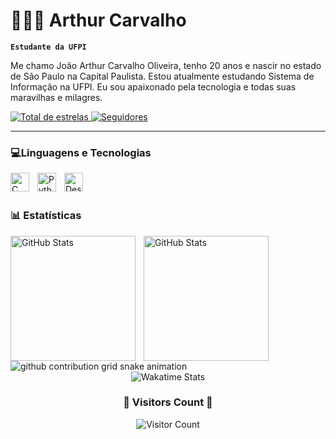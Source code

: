 # 👩🏻‍💻 Arthur Carvalho

**`Estudante da UFPI`**

Me chamo João Arthur Carvalho Oliveira, tenho 20 anos e nascir no estado de São Paulo na Capital Paulista. Estou atualmente estudando Sistema de Informação na UFPI. Eu sou apaixonado pela tecnologia e todas suas maravilhas e milagres.

<p align="left">
    </a> 
    <a href="https://github.com/ArthurCarvalhoTB?tab=repositories&sort=stargazers">
        <img 
            alt="Total de estrelas" 
            title="Total de estrelas GitHub" 
            src="https://custom-icon-badges.demolab.com/github/stars/ArthurCarvalhoTB?color=55960c&style=for-the-badge&labelColor=488207&logo=star&label=estrelas"
        />
    </a>
    <a href="https://github.com/ArthurCarvalhoTB?tab=followers">
        <img 
            alt="Seguidores" 
            title="Me siga no GitHub" 
            src="https://custom-icon-badges.demolab.com/github/followers/ArthurCarvalhoTB?color=236ad3&labelColor=1155ba&style=for-the-badge&logo=github&label=Seguidores&logoColor=white"
        />
    </a>
</p>

---

### 💻Linguagens e Tecnologias


<img 
  align="left" 
  alt="C" 
  title="C"
  width="30px" 
  style="padding-right: 10px;" 
  src="https://cdn.jsdelivr.net/gh/devicons/devicon@latest/icons/c/c-original.svg"
  />
          
<img 
    align="left" 
    alt="Python" 
    title="Python"
    width="30px" 
    style="padding-right: 10px;" 
    src="https://cdn.jsdelivr.net/gh/devicons/devicon@latest/icons/python/python-original.svg" 
/>

<img  
  align="left" 
  alt="DesenvolvedorSQL" 
  title="DesenvolvedorSQL"
  width="30px" 
  src="https://cdn.jsdelivr.net/gh/devicons/devicon@latest/icons/sqldeveloper/sqldeveloper-original.svg"
  />
          

<br/>
<br/>

### 📊 Estatísticas

<p>
  <img 
    align="left" 
    alt="GitHub Stats" 
    height="200" 
    style="padding-right: 10px;" 
    src="https://github-readme-stats.vercel.app/api?username=ArthurCarvalhoTB&show_icons=true&theme=dark&include_all_commits=true&locale=pt-br" 
  />

<img 
      align="left" 
      alt="GitHub Stats" 
      height="200" 
      src="https://github-readme-stats.vercel.app/api/top-langs/?username=ArthurCarvalhoTB&theme=dark&layout=compact&custom_title=Tecnologias&langs_count=9" 
  />

</p>

###
<picture align="center">
  <source media="(prefers-color-scheme: dark)" srcset="https://raw.githubusercontent.com/ArthurCarvalhoTB/ArthurCarvalhoTB/output/github-contribution-grid-snake-dark.svg">
  <source media="(prefers-color-scheme: light)" srcset="https://raw.githubusercontent.com/ArthurCarvalhoTB/ArthurCarvalhoTB/output/github-contribution-grid-snake-dark.svg">
  <img align="center" alt="github contribution grid snake animation" src="https://raw.githubusercontent.com/ArthurCarvalhoTB/ArthurCarvalhoTB/output/github-contribution-grid-snake.svg">
</picture>
<br clear="both">

<div align="center">
  <img src="https://github-readme-stats.vercel.app/api/wakatime?username=ArthurCarvalhoTB&layout=compact&custom_title=Wakatime%20Stats&hide_border=true&title_color=33CCCC&text_color=ffffff&bg_color=0d1117" alt="Wakatime Stats" />
</div>

<div align="center">
  <h3>👀 Visitors Count 👀</h3>
  <img src="https://profile-counter.glitch.me/{ArthuCarvalhoTB}/count.svg" alt="Visitor Count" />
</div>
